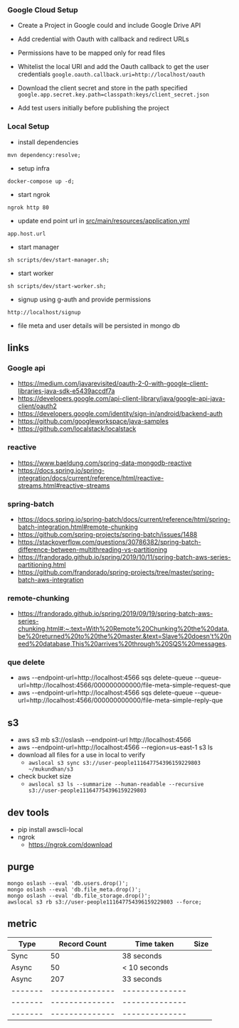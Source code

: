 ### Google Cloud Setup 

- Create a Project in Google could and include Google Drive API
- Add credential with Oauth with callback and redirect URLs
- Permissions have to be mapped only for read files

- Whitelist the local URI and add the Oauth callback to get the user credentials
  `google.oauth.callback.uri=http://localhost/oauth`

- Download the client secret and store in the path specified 
  `google.app.secret.key.path=classpath:keys/client_secret.json`

- Add test users initially before publishing the project

### Local Setup

- install dependencies
```shell
mvn dependency:resolve;
```

- setup infra
```
docker-compose up -d;
```

- start ngrok
```shell
ngrok http 80 
```

- update end point url in [src/main/resources/application.yml](src/main/resources/application.yml)
```shell
app.host.url
```
 
- start manager
```shell
sh scripts/dev/start-manager.sh;
```

- start worker
```shell
sh scripts/dev/start-worker.sh;
```

- signup using g-auth and provide permissions
```shell
http://localhost/signup 
```
- file meta and user details will be persisted in mongo db

## links

### Google api
- https://medium.com/javarevisited/oauth-2-0-with-google-client-libraries-java-sdk-e5439accdf7a
- https://developers.google.com/api-client-library/java/google-api-java-client/oauth2
- https://developers.google.com/identity/sign-in/android/backend-auth
- https://github.com/googleworkspace/java-samples
- https://github.com/localstack/localstack

### reactive
- https://www.baeldung.com/spring-data-mongodb-reactive
- https://docs.spring.io/spring-integration/docs/current/reference/html/reactive-streams.html#reactive-streams


### spring-batch
- https://docs.spring.io/spring-batch/docs/current/reference/html/spring-batch-integration.html#remote-chunking
- https://github.com/spring-projects/spring-batch/issues/1488
- https://stackoverflow.com/questions/30786382/spring-batch-difference-between-multithreading-vs-partitioning
- https://frandorado.github.io/spring/2019/10/11/spring-batch-aws-series-partitioning.html
- https://github.com/frandorado/spring-projects/tree/master/spring-batch-aws-integration

### remote-chunking
- https://frandorado.github.io/spring/2019/09/19/spring-batch-aws-series-chunking.html#:~:text=With%20Remote%20Chunking%20the%20data,be%20returned%20to%20the%20master.&text=Slave%20doesn't%20need%20database,This%20arrives%20through%20SQS%20messages.

### que delete
- aws --endpoint-url=http://localhost:4566 sqs delete-queue --queue-url=http://localhost:4566/000000000000/file-meta-simple-request-que
- aws --endpoint-url=http://localhost:4566 sqs delete-queue --queue-url=http://localhost:4566/000000000000/file-meta-simple-reply-que 

## s3 
- aws s3 mb s3://oslash --endpoint-url http://localhost:4566
- aws --endpoint-url=http://localhost:4566 --region=us-east-1 s3 ls
- download all files for a use in local to verify
  - `awslocal s3 sync s3://user-people111647754396159229803 ~/mukundhan/s3`
- check bucket size 
  - `awslocal s3 ls --summarize --human-readable --recursive s3://user-people111647754396159229803`


## dev tools
- pip install awscli-local
- ngrok
  - https://ngrok.com/download

## purge 

```shell
mongo oslash --eval 'db.users.drop()';
mongo oslash --eval 'db.file_meta.drop()';
mongo oslash --eval 'db.file_storage.drop()';
awslocal s3 rb s3://user-people111647754396159229803 --force;
```

## metric
| Type    | Record Count   | Time taken     | Size   |
|---------|----------------|----------------|-----|
| Sync    | 50             | 38 seconds     |     |
 | Async   | 50             | < 10 seconds   |     |
 | Async   | 207            | 33 seconds     |     |      |
| ------- | -------------- | -------------- |     |
| ------- | -------------- | -------------- |     |
| ------- | -------------- | -------------- |     |

